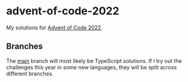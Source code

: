 # advent-of-code-2022
My solutions for [Advent of Code 2022](https://adventofcode.com/2022).

## Branches
The [main](https://github.com/simonrodrig/advent-of-code-2022/tree/main) branch will most likely be TypeScript solutions. If I try out the challenges this year
in some new languages, they will be split across different branches.
